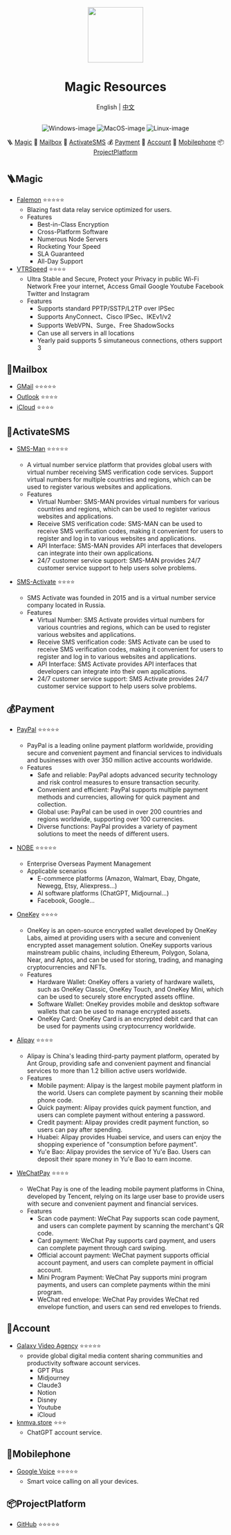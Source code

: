 <div align="center">
	<img src="https://avatars.githubusercontent.com/u/163280927?v=4" width="128" />
	<h1>Magic Resources</h1>
	<span>English | <a href="./README.zh.md">中文</a></span>
 	<br/><br/>

![Windows-image](https://img.shields.io/badge/-Windows-blue?logo=windows)
![MacOS-image](https://img.shields.io/badge/-MacOS-black?logo=apple)
![Linux-image](https://img.shields.io/badge/-Linux-333?logo=ubuntu)
 
🪜 [Magic](#Magic) 
📮 [Mailbox](#Mailbox) 
🔘 [ActivateSMS](#Mailbox) 
💰 [Payment](#Payment) 
🔑 [Account](#Account) 
📱 [Mobilephone](#Mobilephone) 
📦 [ProjectPlatform](#ProjectPlatform)
</div>

<h1> </h1>

## 🪜Magic

- [Falemon](https://prknm.com/s/bzjl11) ⭐⭐⭐⭐⭐
  - Blazing fast data relay service optimized for users.
  - Features
    - Best-in-Class Encryption
    - Cross-Platform Software
    - Numerous Node Servers
    - Rocketing Your Speed
    - SLA Guaranteed
    - All-Day Support
- [VTRSpeed](https://www.vtrchina.cc/) ⭐⭐⭐⭐
 	- Ultra Stable and Secure, Protect your Privacy in public Wi-Fi Network
Free your internet, Access Gmail Google Youtube Facebook Twitter and Instagram
	- Features
  		- Supports standard PPTP/SSTP/L2TP over IPSec
		- Supports AnyConnect、Cisco IPSec、IKEv1/v2
		- Supports WebVPN、Surge、Free ShadowSocks
		- Can use all servers in all locations
		- Yearly paid supports 5 simutaneous connections, others support 3
      
## 📮Mailbox

- [GMail](https://mail.google.com/) ⭐⭐⭐⭐⭐
- [Outlook](https://outlook.com/) ⭐⭐⭐⭐
- [iCloud](https://www.icloud.com/) ⭐⭐⭐⭐

## 🔘ActivateSMS

- [SMS-Man](https://sms-man.com/) ⭐⭐⭐⭐⭐
	- A virtual number service platform that provides global users with virtual number receiving SMS verification code services. Support virtual numbers for multiple countries and regions, which can be used to register various websites and applications.
	- Features
		- Virtual Number: SMS-MAN provides virtual numbers for various countries and regions, which can be used to register various websites and applications.
		- Receive SMS verification code: SMS-MAN can be used to receive SMS verification codes, making it convenient for users to register and log in to various websites and applications.
		- API Interface: SMS-MAN provides API interfaces that developers can integrate into their own applications.
		- 24/7 customer service support: SMS-MAN provides 24/7 customer service support to help users solve problems.

- [SMS-Activate](https://sms-activate.org/) ⭐⭐⭐⭐
	- SMS Activate was founded in 2015 and is a virtual number service company located in Russia.
 	- Features
    	- Virtual Number: SMS Activate provides virtual numbers for various countries and regions, which can be used to register various websites and applications.
		- Receive SMS verification code: SMS Activate can be used to receive SMS verification codes, making it convenient for users to register and log in to various websites and applications.
		- API Interface: SMS Activate provides API interfaces that developers can integrate into their own applications.
		- 24/7 customer service support: SMS Activate provides 24/7 customer service support to help users solve problems.

## 💰Payment

- [PayPal](https://www.paypal.com/) ⭐⭐⭐⭐⭐
 	- PayPal is a leading online payment platform worldwide, providing secure and convenient payment and financial services to individuals and businesses with over 350 million active accounts worldwide.
	- Features
		- Safe and reliable: PayPal adopts advanced security technology and risk control measures to ensure transaction security.
		- Convenient and efficient: PayPal supports multiple payment methods and currencies, allowing for quick payment and collection.
		- Global use: PayPal can be used in over 200 countries and regions worldwide, supporting over 100 currencies.
		- Diverse functions: PayPal provides a variety of payment solutions to meet the needs of different users.
   
- [NOBE](https://nobepay.com/) ⭐⭐⭐⭐⭐
	- Enterprise Overseas Payment Management
	- Applicable scenarios
		- E-commerce platforms (Amazon, Walmart, Ebay, Dhgate, Newegg, Etsy, Aliexpress...)
  	 	- AI software platforms (ChatGPT, Midjournal...)
      	- Facebook, Google...

- [OneKey](https://card.onekey.so/) ⭐⭐⭐⭐
	- OneKey is an open-source encrypted wallet developed by OneKey Labs, aimed at providing users with a secure and convenient encrypted asset management solution. OneKey supports various mainstream public chains, including Ethereum, Polygon, Solana, Near, and Aptos, and can be used for storing, trading, and managing cryptocurrencies and NFTs.
	- Features
		- Hardware Wallet: OneKey offers a variety of hardware wallets, such as OneKey Classic, OneKey Touch, and OneKey Mini, which can be used to securely store encrypted assets offline.
		- Software Wallet: OneKey provides mobile and desktop software wallets that can be used to manage encrypted assets.
		- OneKey Card: OneKey Card is an encrypted debit card that can be used for payments using cryptocurrency worldwide.

- [Alipay](https://www.alipay.com/) ⭐⭐⭐⭐
	- Alipay is China's leading third-party payment platform, operated by Ant Group, providing safe and convenient payment and financial services to more than 1.2 billion active users worldwide.
	- Features
		- Mobile payment: Alipay is the largest mobile payment platform in the world. Users can complete payment by scanning their mobile phone code.
		- Quick payment: Alipay provides quick payment function, and users can complete payment without entering a password.
		- Credit payment: Alipay provides credit payment function, so users can pay after spending.
		- Huabei: Alipay provides Huabei service, and users can enjoy the shopping experience of "consumption before payment".
		- Yu'e Bao: Alipay provides the service of Yu'e Bao. Users can deposit their spare money in Yu'e Bao to earn income.

- [WeChatPay](https://pay.weixin.qq.com/) ⭐⭐⭐⭐
	- WeChat Pay is one of the leading mobile payment platforms in China, developed by Tencent, relying on its large user base to provide users with secure and convenient payment and financial services.
 	- Features
		- Scan code payment: WeChat Pay supports scan code payment, and users can complete payment by scanning the merchant's QR code.
		- Card payment: WeChat Pay supports card payment, and users can complete payment through card swiping.
		- Official account payment: WeChat payment supports official account payment, and users can complete payment in official account.
		- Mini Program Payment: WeChat Pay supports mini program payments, and users can complete payments within the mini program.
		- WeChat red envelope: WeChat Pay provides WeChat red envelope function, and users can send red envelopes to friends.
  
## 🔑Account

- [Galaxy Video Agency](https://nf.video/xECia) ⭐⭐⭐⭐⭐
 	- provide global digital media content sharing communities and productivity software account services.
    	- GPT Plus
		- Midjourney
		- Claude3
		- Notion
		- Disney
		- Youtube
		- iCloud
- [knmva.store](https://knmva.store/) ⭐⭐⭐
	- ChatGPT account service.

## 📱Mobilephone

- [Google Voice](https://voice.google.com/) ⭐⭐⭐⭐⭐
	- Smart voice calling on all your devices.


## 📦ProjectPlatform

- [GitHub](https://github.com/) ⭐⭐⭐⭐⭐


